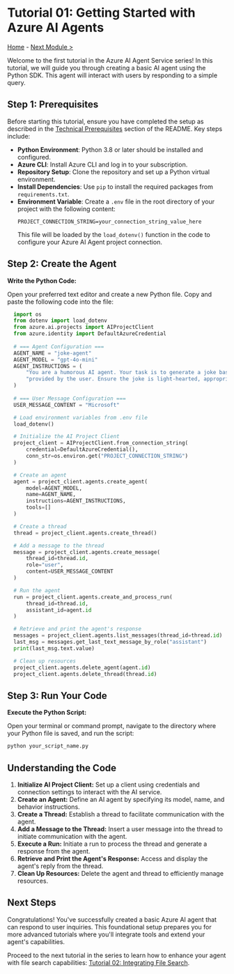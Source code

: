 # Tutorial 01: Getting Started with Azure AI Agents

[Home](../README.md) - [Next Module >](./02-file-search.md)
   
Welcome to the first tutorial in the Azure AI Agent Service series! In this tutorial, we will guide you through creating a basic AI agent using the Python SDK. This agent will interact with users by responding to a simple query.   
  
## Step 1: Prerequisites  
  
Before starting this tutorial, ensure you have completed the setup as described in the [Technical Prerequisites](../README.md#-technical-prerequisites) section of the README. Key steps include:
  
- **Python Environment**: Python 3.8 or later should be installed and configured.
- **Azure CLI**: Install Azure CLI and log in to your subscription.
- **Repository Setup**: Clone the repository and set up a Python virtual environment.  
- **Install Dependencies**: Use `pip` to install the required packages from `requirements.txt`.
- **Environment Variable**: Create a `.env` file in the root directory of your project with the following content:
  ```
  PROJECT_CONNECTION_STRING=your_connection_string_value_here
  ```
  This file will be loaded by the `load_dotenv()` function in the code to configure your Azure AI Agent project connection.

## Step 2: Create the Agent  
   
**Write the Python Code:**  
  
Open your preferred text editor and create a new Python file. Copy and paste the following code into the file:
   
  ```python
    import os  
    from dotenv import load_dotenv
    from azure.ai.projects import AIProjectClient  
    from azure.identity import DefaultAzureCredential  
    
    # === Agent Configuration ===  
    AGENT_NAME = "joke-agent"  
    AGENT_MODEL = "gpt-4o-mini"  
    AGENT_INSTRUCTIONS = (  
        "You are a humorous AI agent. Your task is to generate a joke based on the topic "  
        "provided by the user. Ensure the joke is light-hearted, appropriate, and relevant to the topic."  
    )  
    
    # === User Message Configuration ===
    USER_MESSAGE_CONTENT = "Microsoft"  

    # Load environment variables from .env file  
    load_dotenv()  

    # Initialize the AI Project Client
    project_client = AIProjectClient.from_connection_string(  
        credential=DefaultAzureCredential(),  
        conn_str=os.environ.get("PROJECT_CONNECTION_STRING")  
    )  

    # Create an agent  
    agent = project_client.agents.create_agent(  
        model=AGENT_MODEL,  
        name=AGENT_NAME,  
        instructions=AGENT_INSTRUCTIONS,  
        tools=[]  
    )  

    # Create a thread  
    thread = project_client.agents.create_thread()  

    # Add a message to the thread  
    message = project_client.agents.create_message(  
        thread_id=thread.id,  
        role="user",  
        content=USER_MESSAGE_CONTENT  
    )

    # Run the agent  
    run = project_client.agents.create_and_process_run(  
        thread_id=thread.id,  
        assistant_id=agent.id  
    )  

    # Retrieve and print the agent's response  
    messages = project_client.agents.list_messages(thread_id=thread.id)  
    last_msg = messages.get_last_text_message_by_role("assistant")  
    print(last_msg.text.value)  

    # Clean up resources
    project_client.agents.delete_agent(agent.id)  
    project_client.agents.delete_thread(thread.id)
  ```  
   
## Step 3: Run Your Code
   
**Execute the Python Script:**  
  
Open your terminal or command prompt, navigate to the directory where your Python file is saved, and run the script:  

```bash  
python your_script_name.py  
```  
   
## Understanding the Code  
   

1. **Initialize AI Project Client:** Set up a client using credentials and connection settings to interact with the AI service.
2. **Create an Agent:** Define an AI agent by specifying its model, name, and behavior instructions.
3. **Create a Thread:** Establish a thread to facilitate communication with the agent.
4. **Add a Message to the Thread:** Insert a user message into the thread to initiate communication with the agent.
5. **Execute a Run:** Initiate a run to process the thread and generate a response from the agent.
6. **Retrieve and Print the Agent's Response:** Access and display the agent's reply from the thread.
7. **Clean Up Resources:** Delete the agent and thread to efficiently manage resources.
   
## Next Steps  
   
Congratulations! You've successfully created a basic Azure AI agent that can respond to user inquiries. This foundational setup prepares you for more advanced tutorials where you'll integrate tools and extend your agent's capabilities.  
   
Proceed to the next tutorial in the series to learn how to enhance your agent with file search capabilities: [Tutorial 02: Integrating File Search](02-file-search.md).